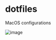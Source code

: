 # dotfiles
MacOS configurations

![image](https://github.com/kevinmonisit/dotfiles/assets/7038712/f82d7d98-7e9f-4120-b872-446dcdd296aa)
